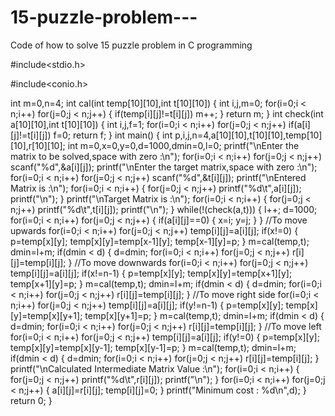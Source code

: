 # 15-puzzle-problem---
Code of how to solve 15 puzzle problem in C programming

#include<stdio.h>

#include<conio.h>

int m=0,n=4;
 int cal(int temp[10][10],int t[10][10])
{
int i,j,m=0;
for(i=0;i < n;i++)
for(j=0;j < n;j++)
{
if(temp[i][j]!=t[i][j])
m++;
}
return m;
}
int check(int a[10][10],int t[10][10])
{
int i,j,f=1;
for(i=0;i < n;i++)
for(j=0;j < n;j++)
if(a[i][j]!=t[i][j])
f=0;
return f;
}
int main()
{
int p,i,j,n=4,a[10][10],t[10][10],temp[10][10],r[10][10];
int m=0,x=0,y=0,d=1000,dmin=0,l=0;
printf("\nEnter the matrix to be solved,space with zero :\n");
for(i=0;i < n;i++)
for(j=0;j < n;j++)
scanf("%d",&a[i][j]);
printf("\nEnter the target matrix,space with zero :\n");
for(i=0;i < n;i++)
for(j=0;j < n;j++)
scanf("%d",&t[i][j]);
printf("\nEntered Matrix is :\n");
for(i=0;i < n;i++)
{
for(j=0;j < n;j++)
printf("%d\t",a[i][j]);
printf("\n");
}
printf("\nTarget Matrix is :\n");
for(i=0;i < n;i++)
{
for(j=0;j < n;j++)
printf("%d\t",t[i][j]);
printf("\n");
}
while(!(check(a,t)))
{
l++;
d=1000;
for(i=0;i < n;i++)
for(j=0;j < n;j++)
{
if(a[i][j]==0)
{
x=i;
y=j;
}
}
//To move upwards
for(i=0;i < n;i++)
for(j=0;j < n;j++)
temp[i][j]=a[i][j];
if(x!=0)
{
p=temp[x][y];
temp[x][y]=temp[x-1][y];
temp[x-1][y]=p;
}
m=cal(temp,t);
dmin=l+m;
if(dmin < d)
{
d=dmin;
for(i=0;i < n;i++)
for(j=0;j < n;j++)
r[i][j]=temp[i][j];
}
//To move downwards
for(i=0;i < n;i++)
for(j=0;j < n;j++)
temp[i][j]=a[i][j];
if(x!=n-1)
{
p=temp[x][y];
temp[x][y]=temp[x+1][y];
temp[x+1][y]=p;
}
m=cal(temp,t);
dmin=l+m;
if(dmin < d)
{
d=dmin;
for(i=0;i < n;i++)
for(j=0;j < n;j++)
r[i][j]=temp[i][j];
}
//To move right side
for(i=0;i < n;i++)
for(j=0;j < n;j++)
temp[i][j]=a[i][j];
if(y!=n-1)
{
p=temp[x][y];
temp[x][y]=temp[x][y+1];
temp[x][y+1]=p;
}
m=cal(temp,t);
dmin=l+m;
if(dmin < d)
{
d=dmin;
for(i=0;i < n;i++)
for(j=0;j < n;j++)
r[i][j]=temp[i][j];
}
//To move left
for(i=0;i < n;i++)
for(j=0;j < n;j++)
temp[i][j]=a[i][j];
if(y!=0)
{
p=temp[x][y];
temp[x][y]=temp[x][y-1];
temp[x][y-1]=p;
}
m=cal(temp,t);
dmin=l+m;
if(dmin < d)
{
d=dmin;
for(i=0;i < n;i++)
for(j=0;j < n;j++)
r[i][j]=temp[i][j];
}
printf("\nCalculated Intermediate Matrix Value :\n");
for(i=0;i < n;i++)
{
for(j=0;j < n;j++)
 printf("%d\t",r[i][j]);
printf("\n");
}
for(i=0;i < n;i++)
for(j=0;j < n;j++)
{
 a[i][j]=r[i][j];
 temp[i][j]=0;
}
printf("Minimum cost : %d\n",d);
}
return 0;
}
